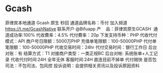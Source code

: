 # Gcash
菲律宾本地通道 Gcash 原生 秒回 通道品牌名称：币付  加入频道 https://t.me/GcashNative 联系开户 @Bifuapp 产    品：菲律宾原生GCASH   通道成功率:100% 代收費率：4.5% 代付費率：20p 下发支持币种：PHP 代收代付模式：API 商户号日限额：5000万PHP 充值单笔限额：100-50000PHP 代付单笔限额：100-50000PHP 代收交易时间：24hr 代付交易时间：银行工作日 后台对账：有 结算方式：T1 对接商户类型：一类正规BC 后台对帐: 系统账单+人工记录 代收代付时间:24H 全年无休 客服时间:24H 直连目前不掉单 代付贼快 是否包司法：不包司法、包风控 投诉说明：会提供相关资讯以及投诉原因资料 
